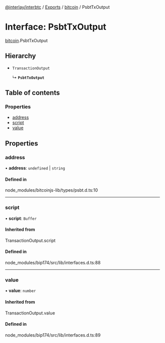 [@interlay/interbtc](/README.md) / [Exports](/modules.md) / [bitcoin](/modules/bitcoin.md) / PsbtTxOutput

# Interface: PsbtTxOutput

[bitcoin](/modules/bitcoin.md).PsbtTxOutput

## Hierarchy

- `TransactionOutput`

  ↳ **`PsbtTxOutput`**

## Table of contents

### Properties

- [address](/interfaces/bitcoin.PsbtTxOutput.md#address)
- [script](/interfaces/bitcoin.PsbtTxOutput.md#script)
- [value](/interfaces/bitcoin.PsbtTxOutput.md#value)

## Properties

### address

• **address**: `undefined` \| `string`

#### Defined in

node_modules/bitcoinjs-lib/types/psbt.d.ts:10

___

### script

• **script**: `Buffer`

#### Inherited from

TransactionOutput.script

#### Defined in

node_modules/bip174/src/lib/interfaces.d.ts:88

___

### value

• **value**: `number`

#### Inherited from

TransactionOutput.value

#### Defined in

node_modules/bip174/src/lib/interfaces.d.ts:89
